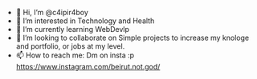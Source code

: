 - 👋 Hi, I’m @c4ipir4boy
- 👀 I’m interested in Technology and Health
- 🌱 I’m currently learning WebDevlp
- 💞️ I’m looking to collaborate on Simple projects to increase my knologe and portfolio, or jobs at my level.
- 📫 How to reach me: Dm on insta :p https://www.instagram.com/beirut.not.god/

<!---
c4ipir4boy/c4ipir4boy is a ✨ special ✨ repository because its `README.md` (this file) appears on your GitHub profile.
You can click the Preview link to take a look at your changes.
--->
